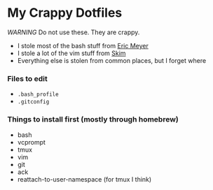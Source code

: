 # My Crappy Dotfiles

*WARNING* Do not use these. They are crappy.

* I stole most of the bash stuff from [Eric Meyer](https://github.com/ericmeyer)
* I stole a lot of the vim stuff from [Skim](https://github.com/sl4m)
* Everything else is stolen from common places, but I forget where


### Files to edit
* `.bash_profile`
* `.gitconfig`

### Things to install first (mostly through homebrew)
* bash
* vcprompt
* tmux
* vim
* git
* ack
* reattach-to-user-namespace (for tmux I think)
